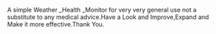 A simple Weather _Health _Monitor for very very general use not a substitute to any medical advice.Have a Look and Improve,Expand and Make it more effective.Thank You.
